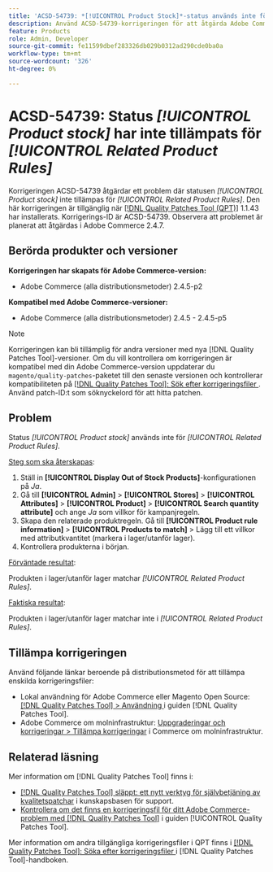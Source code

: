 ```yaml
---
title: 'ACSD-54739: *[!UICONTROL Product Stock]*-status används inte för *[!UICONTROL Related Product Rules]*'
description: Använd ACSD-54739-korrigeringen för att åtgärda Adobe Commerce-problemet där *[!UICONTROL Product Stock]*-status inte tillämpas för *[!UICONTROL Related Product Rules]*.
feature: Products
role: Admin, Developer
source-git-commit: fe11599dbef283326db029b0312ad290cde0ba0a
workflow-type: tm+mt
source-wordcount: '326'
ht-degree: 0%

---
```


# ACSD-54739: Status *[!UICONTROL Product stock]* har inte tillämpats för *[!UICONTROL Related Product Rules]*

Korrigeringen ACSD-54739 åtgärdar ett problem där statusen *[!UICONTROL Product stock]* inte tillämpas för *[!UICONTROL Related Product Rules]*. Den här korrigeringen är tillgänglig när [[!DNL Quality Patches Tool (QPT)]](https://experienceleague.adobe.com/sv/docs/commerce-knowledge-base/kb/announcements/commerce-announcements/magento-quality-patches-released-new-tool-to-self-serve-quality-patches) 1.1.43 har installerats. Korrigerings-ID är ACSD-54739. Observera att problemet är planerat att åtgärdas i Adobe Commerce 2.4.7.

## Berörda produkter och versioner

**Korrigeringen har skapats för Adobe Commerce-version:**

* Adobe Commerce (alla distributionsmetoder) 2.4.5-p2

**Kompatibel med Adobe Commerce-versioner:**

* Adobe Commerce (alla distributionsmetoder) 2.4.5 - 2.4.5-p5

>[!NOTE]
>
>Korrigeringen kan bli tillämplig för andra versioner med nya [!DNL Quality Patches Tool]-versioner. Om du vill kontrollera om korrigeringen är kompatibel med din Adobe Commerce-version uppdaterar du `magento/quality-patches`-paketet till den senaste versionen och kontrollerar kompatibiliteten på [[!DNL Quality Patches Tool]: Sök efter korrigeringsfiler ](https://experienceleague.adobe.com/tools/commerce-quality-patches/index.html?lang=sv-SE). Använd patch-ID:t som söknyckelord för att hitta patchen.

## Problem

Status *[!UICONTROL Product stock]* används inte för *[!UICONTROL Related Product Rules]*.

<u>Steg som ska återskapas</u>:

1. Ställ in **[!UICONTROL Display Out of Stock Products]**-konfigurationen på *Ja*.
1. Gå till **[!UICONTROL Admin]** > **[!UICONTROL Stores]** > **[!UICONTROL Attributes]** > **[!UICONTROL Product]** > **[!UICONTROL Search quantity attribute]** och ange *Ja* som villkor för kampanjregeln.
1. Skapa den relaterade produktregeln. Gå till **[!UICONTROL Product rule information]** > **[!UICONTROL Products to match]** > Lägg till ett villkor med attributkvantitet (markera i lager/utanför lager).
1. Kontrollera produkterna i början.

<u>Förväntade resultat</u>:

Produkten i lager/utanför lager matchar *[!UICONTROL Related Product Rules]*.

<u>Faktiska resultat</u>:

Produkten i lager/utanför lager matchar inte i *[!UICONTROL Related Product Rules]*.

## Tillämpa korrigeringen

Använd följande länkar beroende på distributionsmetod för att tillämpa enskilda korrigeringsfiler:

* Lokal användning för Adobe Commerce eller Magento Open Source: [[!DNL Quality Patches Tool] > Användning ](/help/tools/quality-patches-tool/usage.md) i guiden [!DNL Quality Patches Tool].
* Adobe Commerce om molninfrastruktur: [Uppgraderingar och korrigeringar > Tillämpa korrigeringar](https://experienceleague.adobe.com/docs/commerce-cloud-service/user-guide/develop/upgrade/apply-patches.html?lang=sv-SE) i Commerce om molninfrastruktur.

## Relaterad läsning

Mer information om [!DNL Quality Patches Tool] finns i:

* [[!DNL Quality Patches Tool] släppt: ett nytt verktyg för självbetjäning av kvalitetspatchar](https://experienceleague.adobe.com/sv/docs/commerce-knowledge-base/kb/announcements/commerce-announcements/magento-quality-patches-released-new-tool-to-self-serve-quality-patches) i kunskapsbasen för support.
* [Kontrollera om det finns en korrigeringsfil för ditt Adobe Commerce-problem med  [!DNL Quality Patches Tool]](/help/tools/quality-patches-tool/patches-available-in-qpt/check-patch-for-magento-issue-with-magento-quality-patches.md) i guiden [!UICONTROL Quality Patches Tool].


Mer information om andra tillgängliga korrigeringsfiler i QPT finns i [[!DNL Quality Patches Tool]: Söka efter korrigeringsfiler ](https://experienceleague.adobe.com/tools/commerce-quality-patches/index.html?lang=sv-SE) i [!DNL Quality Patches Tool]-handboken.

